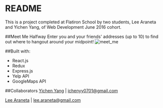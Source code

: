 # README
This is a project completed at Flatiron School by two students, Lee Araneta and Yichen Yang, of Web Development June 2016 cohort.

##Meet Me Halfway
Enter you and your friends' addresses (up to 10) to find out where to hangout around your midpoint!
![meet_me](http://g.recordit.co/i2WTmvxUYX.gif)

##Built with:
* React.js
* Redux
* Express.js
* Yelp API
* GoogleMaps API

##Collaborators
[Yichen Yang](https://github.com/yicheny001/) | ichenyy0701@gmail.com

[Lee Araneta](https://github.com/leearaneta/) | lee.araneta@gmail.com

